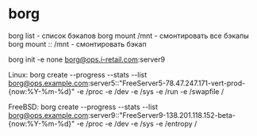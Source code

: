 # borg

borg list <folder> - список бэкапов
borg mount <folder> /mnt - смонтировать все бэкапы
borg mount <folder>::<backup name> /mnt - смонтировать бэкап

borg init -e none borg@ops.i-retail.com:server9

Linux:
borg create --progress --stats --list borg@ops.example.com:server5::"FreeServer5-78.47.247.171-vert-prod-{now:%Y-%m-%d}" -e /proc -e /dev -e /sys -e /run -e /swapfile /

FreeBSD:
borg create --progress --stats --list borg@ops.example.com:server9::"FreeServer9-138.201.118.152-beta-{now:%Y-%m-%d}" -e /proc -e /dev -e /sys -e /entropy /
